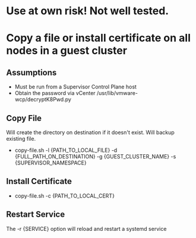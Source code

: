 
# Use at own risk! Not well tested.

# Copy a file or install certificate on all nodes in a guest cluster

## Assumptions

- Must be run from a Supervisor Control Plane host
- Obtain the password via vCenter /usr/lib/vmware-wcp/decryptK8Pwd.py

## Copy File

Will create the directory on destination if it doesn't exist. Will backup existing file.
- copy-file.sh -l {PATH_TO_LOCAL_FILE} -d {FULL_PATH_ON_DESTINATION} -g {GUEST_CLUSTER_NAME}
-s {SUPERVISOR_NAMESPACE}


## Install Certificate

- copy-file.sh -c {PATH_TO_LOCAL_CERT}

## Restart Service
The -r {SERVICE} option will reload and restart a systemd service
